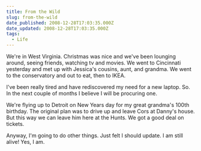 ```yaml
---
title: From the Wild
slug: from-the-wild
date_published: 2008-12-28T17:03:35.000Z
date_updated: 2008-12-28T17:03:35.000Z
tags:
  - Life
---
```


We're in West Virginia. Christmas was nice and we've been lounging around, seeing friends, watching tv and movies. We went to Cincinnati yesterday and met up with Jessica's cousins, aunt, and grandma. We went to the conservatory and out to eat, then to IKEA.

I've been really tired and have rediscovered my need for a new laptop. So. In the next couple of months I believe I will be procuring one.

We're flying up to Detroit on New Years day for my great grandma's 100th birthday. The original plan was to drive up and leave Cors at Danny's house. But this way we can leave him here at the Hunts. We got a good deal on tickets.

Anyway, I'm going to do other things. Just felt I should update. I am still alive! Yes, I am.
